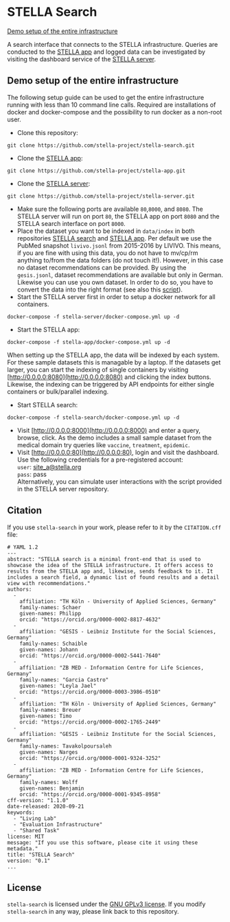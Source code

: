 # STELLA Search

[Demo setup of the entire infrastructure](https://github.com/stella-project/stella-search#demo-setup-of-the-entire-infrastructure)

A search interface that connects to the STELLA infrastructure. Queries are conducted to the [STELLA app](https://github.com/stella-project/stella-app) and logged data can be investigated by visiting the dashboard service of the [STELLA server](https://github.com/stella-project/stella-server).

## Demo setup of the entire infrastructure
The following setup guide can be used to get the entire infrastructure running with less than 10 command line calls. Required are installations of docker and docker-compose and the possibility to run docker as a non-root user.

* Clone this repository:
```
git clone https://github.com/stella-project/stella-search.git
```

* Clone the [STELLA app](https://github.com/stella-project/stella-app):
```
git clone https://github.com/stella-project/stella-app.git
```

* Clone the [STELLA server](https://github.com/stella-project/stella-server):
```
git clone https://github.com/stella-project/stella-server.git
```
* Make sure the following ports are available `80`,`8000`, and `8080`. The STELLA server will run on port `80`, the STELLA app on port `8080` and the STELLA search interface on port `8000`.   
* Place the dataset you want to be indexed in `data/index` in both repositories [STELLA search](https://github.com/stella-project/stella-search) and [STELLA app](https://github.com/stella-project/stella-app). Per default we use the PubMed snapshot `livivo.jsonl` from 2015-2016 by LIVIVO. This means, if you are fine with using this data, you do not have to mv/cp/rm anything to/from the data folders (do not touch it!). However, in this case no dataset recommendations can be provided. By using the `gesis.jsonl`, dataset recommendations are available but only in German. Likewise you can use you own dataset. In order to do so, you have to convert the data into the right format (see also this [script](https://github.com/stella-project/stella-search/blob/master/data/convert.py)).
* Start the STELLA server first in order to setup a docker network for all containers.
```
docker-compose -f stella-server/docker-compose.yml up -d
```
* Start the STELLA app:
```
docker-compose -f stella-app/docker-compose.yml up -d
```
When setting up the STELLA app, the data will be indexed by each system. For these sample datasets this is managable by a laptop. If the datasets get larger, you can start the indexing of single containers by visiting [http://0.0.0.0:8080](http://0.0.0.0:8080) and clicking the index buttons. Likewise, the indexing can be triggered by API endpoints for either single containers or bulk/parallel indexing.
* Start STELLA search:
```
docker-compose -f stella-search/docker-compose.yml up -d
```
* Visit [http://0.0.0.0:8000](http://0.0.0.0:8000) and enter a query, browse, click. As the demo includes a small sample dataset from the medical domain try queries like `vaccine`, `treatment`, `epidemic`.
* Visit [http://0.0.0.0:80](http://0.0.0.0:80), login and visit the dashboard. Use the following credentials for a pre-registered account:  
`user`: site_a@stella.org  
`pass`: pass  
Alternatively, you can simulate user interactions with the script provided in the STELLA server repository.


## Citation

If you use `stella-search` in your work, please refer to it by the `CITATION.cff` file:


```
# YAML 1.2
---
abstract: "STELLA search is a minimal front-end that is used to showcase the idea of the STELLA infrastructure. It offers access to results from the STELLA app and, likewise, sends feedback to it. It includes a search field, a dynamic list of found results and a detail view with recommendations."
authors: 
  -
    affiliation: "TH Köln - University of Applied Sciences, Germany"
    family-names: Schaer
    given-names: Philipp
    orcid: "https://orcid.org/0000-0002-8817-4632"
  -
    affiliation: "GESIS - Leibniz Institute for the Social Sciences, Germany"
    family-names: Schaible
    given-names: Johann
    orcid: "https://orcid.org/0000-0002-5441-7640"
  -
    affiliation: "ZB MED - Information Centre for Life Sciences, Germany"
    family-names: "Garcia Castro"
    given-names: "Leyla Jael"
    orcid: "https://orcid.org/0000-0003-3986-0510"
  -
    affiliation: "TH Köln - University of Applied Sciences, Germany"
    family-names: Breuer
    given-names: Timo
    orcid: "https://orcid.org/0000-0002-1765-2449"
  -
    affiliation: "GESIS - Leibniz Institute for the Social Sciences, Germany"
    family-names: Tavakolpoursaleh
    given-names: Narges
    orcid: "https://orcid.org/0000-0001-9324-3252"
  -
    affiliation: "ZB MED - Information Centre for Life Sciences, Germany"
    family-names: Wolff
    given-names: Benjamin
    orcid: "https://orcid.org/0000-0001-9345-8958"
cff-version: "1.1.0"
date-released: 2020-09-21
keywords: 
  - "Living Lab"
  - "Evaluation Infrastructure"
  - "Shared Task"
license: MIT
message: "If you use this software, please cite it using these metadata."
title: "STELLA Search"
version: "0.1"
...
```

## License

`stella-search` is licensed under the [GNU GPLv3 license](https://github.com/stella-project/stella-search/blob/master/LICENSE). If you modify `stella-search` in any way, please link back to this repository.
